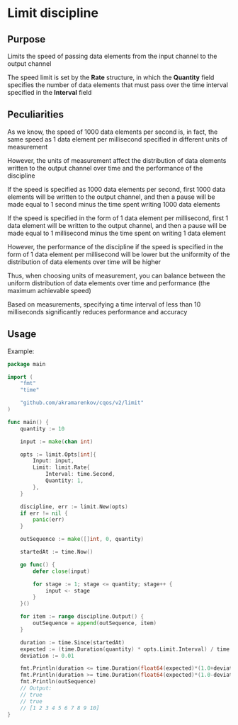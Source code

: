 # Limit discipline

## Purpose

Limits the speed of passing data elements from the input channel to the output channel

The speed limit is set by the **Rate** structure, in which the **Quantity** field specifies the number of data elements that must pass over the time interval specified in the **Interval** field

## Peculiarities

As we know, the speed of 1000 data elements per second is, in fact, the same speed as 1 data element per millisecond specified in different units of measurement

However, the units of measurement affect the distribution of data elements written to the output channel over time and the performance of the discipline

If the speed is specified as 1000 data elements per second, first 1000 data elements will be written to the output channel, and then a pause will be made equal to 1 second minus the time spent writing 1000 data elements

If the speed is specified in the form of 1 data element per millisecond, first 1 data element will be written to the output channel, and then a pause will be made equal to 1 millisecond minus the time spent on writing 1 data element

However, the performance of the discipline if the speed is specified in the form of 1 data element per millisecond will be lower but the uniformity of the distribution of data elements over time will be higher

Thus, when choosing units of measurement, you can balance between the uniform distribution of data elements over time and performance (the maximum achievable speed)

Based on measurements, specifying a time interval of less than 10 milliseconds significantly reduces performance and accuracy

## Usage

Example:

```go
package main

import (
    "fmt"
    "time"

    "github.com/akramarenkov/cqos/v2/limit"
)

func main() {
    quantity := 10

    input := make(chan int)

    opts := limit.Opts[int]{
        Input: input,
        Limit: limit.Rate{
            Interval: time.Second,
            Quantity: 1,
        },
    }

    discipline, err := limit.New(opts)
    if err != nil {
        panic(err)
    }

    outSequence := make([]int, 0, quantity)

    startedAt := time.Now()

    go func() {
        defer close(input)

        for stage := 1; stage <= quantity; stage++ {
            input <- stage
        }
    }()

    for item := range discipline.Output() {
        outSequence = append(outSequence, item)
    }

    duration := time.Since(startedAt)
    expected := (time.Duration(quantity) * opts.Limit.Interval) / time.Duration(opts.Limit.Quantity)
    deviation := 0.01

    fmt.Println(duration <= time.Duration(float64(expected)*(1.0+deviation)))
    fmt.Println(duration >= time.Duration(float64(expected)*(1.0-deviation)))
    fmt.Println(outSequence)
    // Output:
    // true
    // true
    // [1 2 3 4 5 6 7 8 9 10]
}
```
